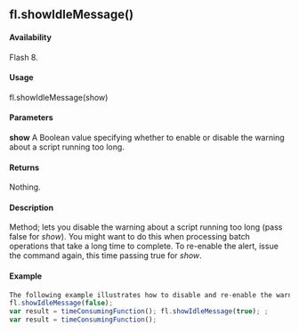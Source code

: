 ## fl.showIdleMessage()

#### Availability

Flash 8.

#### Usage

fl.showIdleMessage(show)

#### Parameters

**show** A Boolean value specifying whether to enable or disable the warning about a script running too long.

#### Returns

Nothing.

#### Description

Method; lets you disable the warning about a script running too long (pass false for *show*). You might want to do this when processing batch operations that take a long time to complete. To re-enable the alert, issue the command again, this time passing true for *show*.

#### Example

```javascript
The following example illustrates how to disable and re-enable the warning about a script running too long:
fl.showIdleMessage(false);
var result = timeConsumingFunction(); fl.showIdleMessage(true); ;
var result = timeConsumingFunction();

```